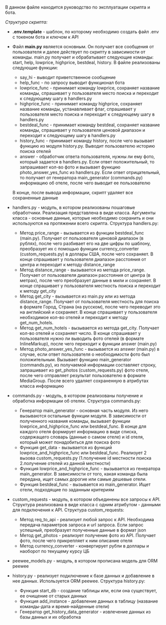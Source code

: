 В данном файле находится руководство по эксплуатации скрипта и бота.

_Структура скрипта:_
* **.env.template** - шаблон, по которому необходимо создать файл .env с токеном бота и ключом к API


* Файл **main.py** является основным. Он получает все сообщения от пользователя и далее действует по скрипту в зависимости
от команды.
   main.py получает и обрабатывает следующие команды: start, help, lowprice, highprice, bestdeal, history.
В файле реализованы следующие функции: 
  * say_hi - выводит приветственное сообщение
  * help_func - по запросу выводит функционал бота
  * lowprice_func - принимает команду lowprice, сохраняет название команды, спрашивает у пользователя место поиска и
  переходит к следующему шагу в handlers.py
  * highprice_func - принимает команду highprice, сохраняет название команды, устанавливает флаг,
  спрашивает у пользователя место поиска и
  переходит к следующему шагу в handlers.py
  * bestdeal_func - принимает команду bestdeal, сохраняет название команды, спрашивает у пользователя ценовой диапазон и
  переходит к следующему шагу в handlers.py
  * history_func - принимает команду history, после чего вызывает функцию из модуля history.py. Выводит пользователю
  историю поиска отелей
  * answer - обработчик ответа пользователя, нужны ли ему фото, который задается в handlers.py. Если ответ положительный,
  то запрашивает кол-во фото и вызывает функцию photo_answer_yes_func из handlers.py.
  Если ответ отрицательный, то получает от генератора main_generator (commands.py) информацию об отеле,
  после чего выводит ее пользователю
  
  В конце, после вывода информации, скрипт удаляет все сохраненные данные


* handlers.py - модуль, в котором реализованы пошаговые обработчики. Реализация представлена в виде класса. Аргументы
класса - основные данные, которые необходимо сохранить и они используются на протяжении всего скрипта. Структура
handlers.py:
    * Метод price_range - вызывается из функции bestdeal_func (main.py). Получает от пользователя ценовой диапазон 
  (в рублях), после чего разбивает его на две цифры по шаблону, преобразует их с помощью функции currency_converter
      (custom_requests.py) в доллары США, после чего сохраняет. В конце спрашивает у пользователя диапазон расстояния
  от центра и переходит к методу distance_range
    * Метод distance_range - вызывается из метода price_range. Получает от пользователя диапазон расстояния от центра
      (в метрах), после чего преобразует данные в мили и сохраняет. В конце спрашивает у пользователя местность поиска
  и переходит к методу get_city
    * Метод get_city - вызывается из main.py или из метода distance_range. Получает от пользователя местность для
  поиска в формате Город, Страна (на русском), после чего переводит это на английский и сохраняет. В конце 
  спрашивает у пользователя необходимое кол-во отелей и переходит к методу get_num_hotels.
    * Метод get_num_hotels - вызывается из метода get_city. Получает кол-во отелей и сохраняет число. В конце спрашивает
  у пользователя нужно ли выводить фото отелей (в формате InlineMarkup), после чего переходит к функции answer 
  (main.py)
    * Метод photo_answer_yes_func - вызывается из answer (main.py) в случае, если ответ пользователя о необходимости
  фото был положительным. Вызывает функцию main_generator (commands.py), из получаемой информации составляет строку,
  запрашивает из get_photos (custom_requests.py) фото отеля, после чего отправляет результат пользователю в формате
  MediaGroup. После всего удаляет сохраненную в атрибутах класса информацию
  

* commands.py - модуль, в котором реализованы получение и обработка информации об отелях. Структура commands.py:
    * Генератор main_generator - основная часть модуля. Из него вызываются остальные функции модуля. В зависимости от
  полученного названия команды, вызывает функции lowprice_and_highprice_func или bestdeal_func. В конце для каждого
  отеля формирует информацию в виде списка, содержащего словарь (данные о самом отеле) и id отеля, который может
  понадобиться для поиска фото
    * Функция get_data - вызывается из функций lowprice_and_highprice_func или bestdeal_func. Реализует 2 вызова
  custom_requests.py (1.получение id местности поиска 2.получение отелей из данной местности)
    * Функция lowprice_and_highprice_func - вызывается из генератора main_generator. В зависимости от того, какая
  команда была передана, ищет самых дорогие или самые дешевые отели.
    * Функция bestdeal_func - вызывается из main_generator. Ищет отели, подходящие по заданным критериям


* custom_requests - модуль, в котором объединены все запросы к API. Структура реализована в виде класса с одним
атрибутом - данными для подключения к API. Структура custom_requests:
    * Метод req_to_api - реализует любой запрос к API. Необходима передача параметров запроса и url запроса.
  Если запрос успешный, преобразует полученные данные в формат json
    * Метод get_photos - реализует получение фото из API. Получает фото, после чего прикрепляет к ним описание отеля
    * Метод currency_converter - конвертирует рубли в доллары и наоборот по текущему курсу ЦБ
  

* peewee_models.py - модуль, в котором прописана модель для ORM peewee


* history.py - реализует подключение к базе данных и добавление в нее данных. Используется ORM peewee.
Структура history.py:
    * Функция start_db - создание таблицы или, если она существует, ее очищение от старых данных
    * Функция add_instance - добавление данных в таблицу (название команды-дата и время-найденные отели)
    * Генератор get_history_data_generator - извлечение данных из базы данных и их обработка
